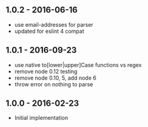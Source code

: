 
## 1.0.2 - 2016-06-16

- use email-addresses for parser
- updated for eslint 4 compat

## 1.0.1 - 2016-09-23

- use native to[lower|upper]Case functions vs regex
- remove node 0.12 testing
- remove node 0.10, 5, add node 6
- throw error on nothing to parse


## 1.0.0 - 2016-02-23

- Initial implementation

